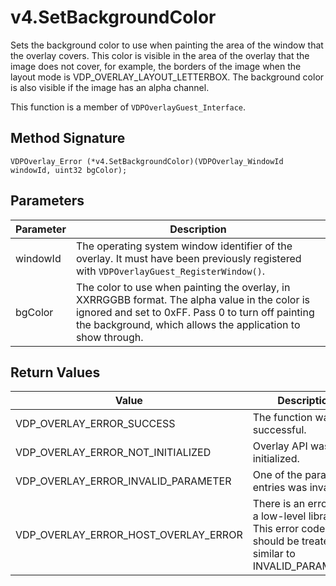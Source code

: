 # v4.SetBackgroundColor

Sets the background color to use when painting the area of the window that the overlay covers. This color is visible in the area of the overlay that the image does not cover, for example, the borders of the image when the layout mode is VDP_OVERLAY_LAYOUT_LETTERBOX. The background color is also visible if the image has an alpha channel.

This function is a member of `VDPOverlayGuest_Interface`.

## Method Signature
```
VDPOverlay_Error (*v4.SetBackgroundColor)(VDPOverlay_WindowId windowId, uint32 bgColor);
```

## Parameters

| Parameter | Description |
| --------- | ----------- |
| windowId | The operating system window identifier of the overlay. It must have been previously registered with `VDPOverlayGuest_RegisterWindow()`. |
| bgColor | The color to use when painting the overlay, in XXRRGGBB format. The alpha value in the color is ignored and set to 0xFF. Pass 0 to turn off painting the background, which allows the application to show through. |

## Return Values

| Value | Description |
| ----- | ----------- |
| VDP_OVERLAY_ERROR_SUCCESS | The function was successful. |
| VDP_OVERLAY_ERROR_NOT_INITIALIZED	| Overlay API was not initialized. |
| VDP_OVERLAY_ERROR_INVALID_PARAMETER | One of the parameter entries was invalid. |
| VDP_OVERLAY_ERROR_HOST_OVERLAY_ERROR | There is an error with a low-level library. This error code should be treated as similar to INVALID_PARAMETER. |


